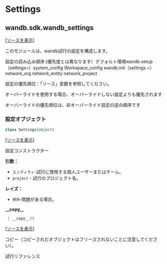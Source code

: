 # Settings

## wandb.sdk.wandb\_settings

 [\[ソースを表示\]](https://github.com/wandb/client/blob/1d91d968ba0274736fc232dcb1a87a878142891d/wandb/sdk/wandb_settings.py#L2)

このモジュールは、wandb試行の設定を構成します。

設定の読み込み順序:\(優先度とは異なります）デフォルト環境wandb.setup（settings=）system\_config Workspace\_config wandb.init（settings =）network\_org network\_entity network\_project

 設定の優先順位：「ソース」変数を参照してください。

 オーバーライドを使用する場合、オーバーライドしない設定よりも優先されます

オーバーライドの優先順位は、非オーバーライド設定の逆の順序です

###  設定オブジェクト

```python
class Settings(object)
```

 [\[ソースを表示\]](https://github.com/wandb/client/blob/1d91d968ba0274736fc232dcb1a87a878142891d/wandb/sdk/wandb_settings.py#L187)

設定コンストラクター

 **引数：**

*  `エンティティ`-試行に使用する個人ユーザーまたはチーム。
* `project` - 試行のプロジェクト名。

 **レイズ：**

* `例外`‐問題がある場合。

**\_\_copy\_\_**

```python
 | __copy__()
```

[ \[ソースを表示\]](https://github.com/wandb/client/blob/1d91d968ba0274736fc232dcb1a87a878142891d/wandb/sdk/wandb_settings.py#L656)

コピー（コピーされたオブジェクトはフリーズされないことに注意してください）。

試行リファレンス

